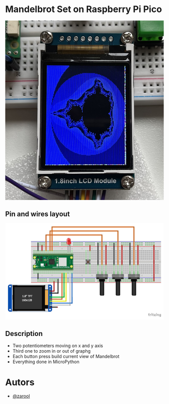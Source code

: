 # Mandelbrot Set on Raspberry Pi Pico

![Photo](/img/showcase.jpg)

## Pin and wires layout

![Layout](/img/layout.jpg)

## Description

- Two potentiometers moving on x and y axis
- Third one to zoom in or out of graphg
- Each button press build current view of Mandelbrot
- Everything done in MicroPython

# Autors

- [@zarool](https://www.linkedin.com/in/karol-zachura-9b5a93240/)
